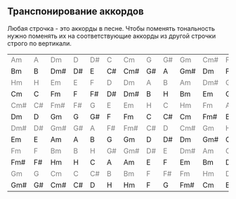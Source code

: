 <!--2020-07-16 22:21:18-->
## Транспонирование аккордов
Любая строчка - это аккорды в песне. Чтобы поменять тональность нужно поменять их на соответствующие аккорды из другой строчки строго по вертикали.

<table class="g scroll mw_f">
<tr style='color: gray'><td>Am<td>A<td>Dm<td>D<td>D#<td>C<td>Cm<td>G<td>G#<td>Gm<td>Cm#<td>F<td>F#<td>Fm<td>Fm#<td>B<td>Bm<td>H</tr>
<tr><td>Bm<td>B<td>Dm#<td>D#<td>E<td>C#<td>Cm#<td>G#<td>A<td>Gm#<td>Dm<td>F#<td>G<td>Fm#<td>Gm<td>H<td>Hm<td>H</tr>
<tr style='color:gray'><td>Hm<td>H<td>Em<td>E<td>F<td>D<td>Dm<td>A<td>B<td>Am<td>Dm#<td>G<td>G#<td>Gm<td>Gm#<td>C<td>Cm<td>C</tr>
<tr><td>Cm<td>C<td>Fm<td>F<td>F#<td>D#<td>Dm#<td>B<td>H<td>Bm<td>Em<td>G#<td>A<td>Gm#<td>C#<td>C<td>Cm#<td>C#</tr>
<tr style='color:gray'><td>Cm#<td>C#<td>Fm#<td>F#<td>G<td>E<td>Em<td>H<td>C<td>Hm<td>Fm<td>A<td>B<td>Am<td>Bm<td>D<td>Dm<td>D</tr>
<tr><td>Dm<td>D<td>Gm<td>G<td>G#<td>F<td>Fm<td>C<td>C#<td>Cm<td>Fm#<td>B<td>H<td>Bm<td>Hm<td>D#<td>Dm#<td>D#</tr>
<tr style='color:gray'><td>Dm#<td>D#<td>Gm#<td>G#<td>A<td>F#<td>Fm#<td>C#<td>D<td>Cm#<td>Gm<td>H<td>C<td>Hm<td>Cm<td>E<td>Em<td>E</tr>
<tr><td>Em<td>E<td>Am<td>A<td>B<td>G<td>Gm<td>D<td>D#<td>Dm<td>Gm#<td>C<td>C#<td>Cm<td>Cm#<td>F<td>Fm<td>F</tr>
<tr style='color:gray'><td>Fm<td>F<td>Bm<td>B<td>H<td>G#<td>Gm#<td>D#<td>E<td>Dm#<td>Am<td>C#<td>D<td>Cm#<td>Dm<td>F#<td>Fm#<td>F#</tr>
<tr><td>Fm#<td>F#<td>Hm<td>H<td>C<td>A<td>Am<td>E<td>F<td>Em<td>Bm<td>D<td>D#<td>Dm<td>Dm#<td>G<td>Gm<td>G</tr>
<tr style='color:gray'><td>Gm<td>G<td>Cm<td>C<td>C#<td>B<td>Bm<td>F<td>F#<td>Fm<td>Hm<td>D#<td>E<td>Dm#<td>Em<td>G#<td>Gm#<td>G#</tr>
<tr><td>Gm#<td>G#<td>Cm#<td>C#<td>D<td>H<td>Hm<td>F<td>G<td>Fm#<td>Cm<td>E<td>F<td>Em<td>Fm<td>A<td>Am<td>A</tr>
</tr></table>